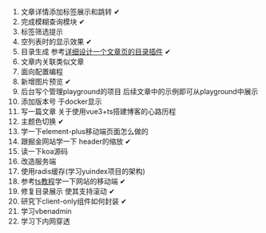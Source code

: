 1. 文章详情添加标签展示和跳转 ✔
2. 完成模糊查询模块 ✔
3. 标签筛选提示
4. 空列表时的显示效果 ✔
5. 目录生成 参考[详细设计一个文章页的目录插件](https://juejin.cn/post/6883292908649185288) ✔
6. 文章内关联类似文章
7. 面向配置编程
8. 新增图片预览 ✔
9. 后台写个管理playground的项目 后续文章中的示例即可从playground中展示
10. 添加版本号 于docker显示
11. 写一篇文章 关于使用vue3+ts搭建博客的心路历程
12. 主题色切换 ✔
13. 学一下element-plus移动端页面怎么做的
14. 跟掘金网站学一下 header的缩放 ✔
15. 读一下koa源码
16. 改造服务端
17. 使用radis缓存(学习yuindex项目的架构)
18. 参考[ts教程](https://ts.xcatliu.com/basics/primitive-data-types.html)学一下网站的移动端 ✔
19. 修复目录展示 使其支持滚动 ✔
20. 研究下client-only组件如何封装 ✔
21. 学习vbenadmin
22. 学习下内网穿透
